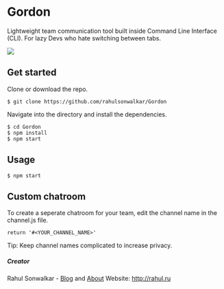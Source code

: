 # Gordon
Lightweight team communication tool built inside Command Line Interface (CLI). For lazy Devs who hate switching between tabs.

<img src="http://imgur.com/TKR9E5G.gif"/>

## Get started

Clone or download the repo.
```
$ git clone https://github.com/rahulsonwalkar/Gordon
```
Navigate into the directory and install the dependencies.
```
$ cd Gordon
$ npm install
$ npm start
```
## Usage
```
$ npm start
```

## Custom chatroom

To create a seperate chatroom for your team, edit the channel name in the channel.js file.

`return '#<YOUR_CHANNEL_NAME>'`

Tip: Keep channel names complicated to increase privacy.


##### Creator
Rahul Sonwalkar - [Blog](http://rahul.ru) and [About](http://rahul.ru/about)
Website: http://rahul.ru
